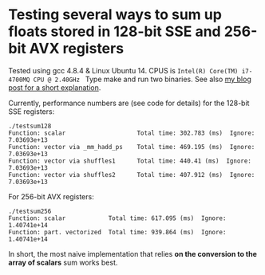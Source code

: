 Testing several ways to sum up floats stored in 128-bit SSE and 256-bit AVX registers
====================
Tested using gcc 4.8.4 & Linux Ubuntu 14. CPUS is ``Intel(R) Core(TM) i7-4700MQ CPU @ 2.40GHz
`` Type make and run two binaries. See also [my blog post for a short explanation](http://searchivarius.org/blog/summing-values-inside-128-bit-sse-or-256-bit-avx-register-its-not-easy-vectorize).

Currently, performance numbers are (see code for details) for the 128-bit SSE registers:
```
./testsum128 
Function: scalar                	Total time: 302.783 (ms)  Ignore: 7.03693e+13
Function: vector via _mm_hadd_ps	Total time: 469.195 (ms)  Ignore: 7.03693e+13
Function: vector via shuffles1  	Total time: 440.41 (ms)  Ignore: 7.03693e+13
Function: vector via shuffles2  	Total time: 407.912 (ms)  Ignore: 7.03693e+13
```
For 256-bit AVX registers:
```
./testsum256 
Function: scalar          	Total time: 617.095 (ms)  Ignore: 1.40741e+14
Function: part. vectorized	Total time: 939.864 (ms)  Ignore: 1.40741e+14
```
In short, the most naive implementation that relies **on the conversion to the array of scalars** sum works best.
